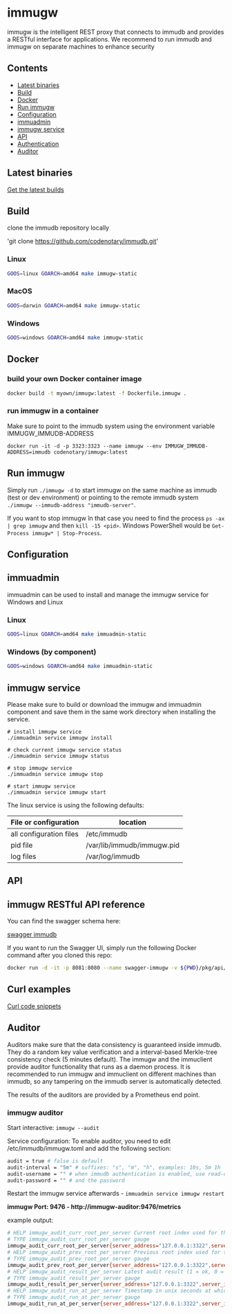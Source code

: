 # immugw

immugw is the intelligent REST proxy that connects to immudb and provides a RESTful interface for applications. We recommend to run immudb and immugw on separate machines to enhance security

## Contents
 - [Latest binaries](#latest-binaries)
 - [Build](#build)
 - [Docker](#docker)
 - [Run immugw](#run-immugw)
 - [Configuration](#configuration)
 - [immuadmin](#immuadmin)
 - [immugw service](#immugw-service)
 - [API](#api)
 - [Authentication](#authentication)
 - [Auditor](#auditor)

## Latest binaries

[Get the latest builds](https://github.com/codenotary/immudb/releases/latest)

## Build

clone the immudb repository locally

'git clone https://github.com/codenotary/immudb.git'

### Linux

```bash
GOOS=linux GOARCH=amd64 make immugw-static
```

### MacOS

```bash
GOOS=darwin GOARCH=amd64 make immugw-static
```

### Windows

```bash
GOOS=windows GOARCH=amd64 make immugw-static
```

## Docker

### build your own Docker container image
```bash
docker build -t myown/immugw:latest -f Dockerfile.immugw .
```

### run immugw in a container
Make sure to point to the immudb system using the environment variable IMMUGW_IMMUDB-ADDRESS

```
docker run -it -d -p 3323:3323 --name immugw --env IMMUGW_IMMUDB-ADDRESS=immudb codenotary/immugw:latest
```

## Run immugw

Simply run ```./immugw -d``` to start immugw on the same machine as immudb (test or dev environment) or pointing to the remote immudb system ```./immugw --immudb-address "immudb-server"```.

If you want to stop immugw în that case you need to find the process `ps -ax | grep immugw` and then `kill -15 <pid>`. Windows PowerShell would be `Get-Process immugw* | Stop-Process`.

## Configuration

## immuadmin

immuadmin can be used to install and manage the immugw service for Windows and Linux

### Linux

```bash
GOOS=linux GOARCH=amd64 make immuadmin-static 
```

### Windows (by component)

```bash
GOOS=windows GOARCH=amd64 make immuadmin-static
```

## immugw service

Please make sure to build or download the immugw and immuadmin component and save them in the same work directory when installing the service.

```
# install immugw service
./immuadmin service immugw install

# check current immugw service status
./immuadmin service immugw status

# stop immugw service
./immuadmin service immugw stop

# start immugw service
./immuadmin service immugw start
```

The linux service is using the following defaults:

| File or configuration   | location           |
| ----------------------- | ------------------ |
| all configuration files | /etc/immudb        |
| pid file                | /var/lib/immudb/immugw.pid |
| log files               | /var/log/immudb    |

## API

## immugw RESTful API reference

You can find the swagger schema here:

[swagger immudb](https://github.com/codenotary/immudb/blob/master/pkg/api/schema/gw.schema.swagger.json)

If you want to run the Swagger UI, simply run the following Docker command after you cloned this repo:

```bash
docker run -d -it -p 8081:8080 --name swagger-immugw -v ${PWD}/pkg/api/schema/gw.schema.swagger.json:/openapi.json -e SWAGGER_JSON=/openapi.json  swaggerapi/swagger-ui
```
## Curl examples

[Curl code snippets](curl.md)

## Auditor

Auditors make sure that the data consistency is guaranteed inside immudb. They do a random key value verification and a interval-based Merkle-tree consistency check (5 minutes default). The immugw and the immuclient provide auditor functionality that runs as a daemon process. It is recommended to run immugw and immuclient on different machines than immudb, so any tampering on the immudb server is automatically detected.

The results of the auditors are provided by a Prometheus end point.

### immugw auditor

Start interactive:
`immugw --audit`

Service configuration:
To enable auditor, you need to edit /etc/immudb/immugw.toml and add the following section:

```bash
audit = true # false is default
audit-interval = "5m" # suffixes: "s", "m", "h", examples: 10s, 5m 1h
audit-username = "" # when immudb authentication is enabled, use read-only user credentials here
audit-password = "" # and the password
```
Restart the immugw service afterwards - `immuadmin service immugw restart`

**immugw Port: 9476 - http://immugw-auditor:9476/metrics**

example output: 

```bash
# HELP immugw_audit_curr_root_per_server Current root index used for the latest audit.
# TYPE immugw_audit_curr_root_per_server gauge
immugw_audit_curr_root_per_server{server_address="127.0.0.1:3322",server_id="br8eugq036tfln0ct6o0"} 2
# HELP immugw_audit_prev_root_per_server Previous root index used for the latest audit.
# TYPE immugw_audit_prev_root_per_server gauge
immugw_audit_prev_root_per_server{server_address="127.0.0.1:3322",server_id="br8eugq036tfln0ct6o0"} 2
# HELP immugw_audit_result_per_server Latest audit result (1 = ok, 0 = tampered).
# TYPE immugw_audit_result_per_server gauge
immugw_audit_result_per_server{server_address="127.0.0.1:3322",server_id="br8eugq036tfln0ct6o0"} 1
# HELP immugw_audit_run_at_per_server Timestamp in unix seconds at which latest audit run.
# TYPE immugw_audit_run_at_per_server gauge
immugw_audit_run_at_per_server{server_address="127.0.0.1:3322",server_id="br8eugq036tfln0ct6o0"} 1.590757033502689e+09
```
